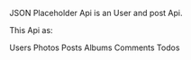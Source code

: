 JSON Placeholder Api is an User and post Api.

This Api as:

Users
Photos
Posts
Albums
Comments
Todos
